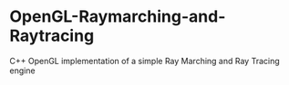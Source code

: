 # OpenGL-Raymarching-and-Raytracing
C++ OpenGL implementation of a simple Ray Marching and Ray Tracing engine

